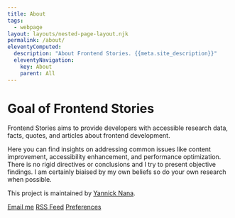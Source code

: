 ```yaml
---
title: About
tags:
  - webpage
layout: layouts/nested-page-layout.njk
permalink: /about/
eleventyComputed:
  description: "About Frontend Stories. {{meta.site_description}}"
  eleventyNavigation:
    key: About
    parent: All
---
```


<!-- <h1 class="visually-hidden">
Frontend Stories
</h1> -->

# Goal of Frontend Stories

Frontend Stories aims to provide developers with accessible research data, facts, quotes, and articles about frontend development.

Here you can find insights on addressing common issues like content improvement, accessibility enhancement, and performance optimization. 
There is no rigid directives or conclusions and I try to present objective findings. I am certainly biaised by my own beliefs so do your own research when possible.

This project is maintained by [Yannick Nana](https://yannicknana.fr).

<a
  data-button="outline"
  data-props="x:center"
  href="mailto:{{ meta.author.email }}?subject=[FS Contribution] {{ story.name }}">
Email me</a>
<a data-button="outline" href="/feed.xml">RSS Feed</a>
<a data-button="outline" href="/preferences">Preferences</a>



